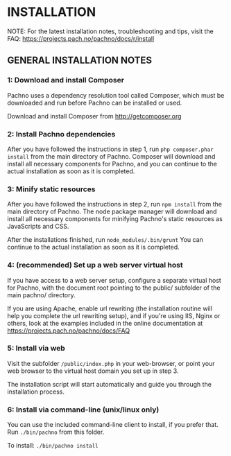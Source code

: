 INSTALLATION
============

NOTE: For the latest installation notes, troubleshooting and tips,
visit the FAQ: https://projects.pach.no/pachno/docs/r/install

GENERAL INSTALLATION NOTES
--------------------------

### 1: Download and install Composer

Pachno uses a dependency resolution tool called Composer, which must
be downloaded and run before Pachno can be installed or used.

Download and install Composer from http://getcomposer.org


### 2: Install Pachno dependencies

After you have followed the instructions in step 1, run
`php composer.phar install`
from the main directory of Pachno. Composer will download and install
all necessary components for Pachno, and you can continue to the actual
installation as soon as it is completed.


### 3: Minify static resources

After you have followed the instructions in step 2, run
`npm install`
from the main directory of Pachno. The node package manager will
download and install all necessary components for minifying Pachno's
static resources as JavaScripts and CSS.  

After the installations finished, run
`node_modules/.bin/grunt`
You can continue to the actual installation as soon as it is completed.


### 4: (recommended) Set up a web server virtual host

If you have access to a web server setup, configure a separate virtual host for
Pachno, with the document root pointing to the public/ subfolder of the 
main pachno/ directory.

If you are using Apache, enable url rewriting (the installation routine will 
help you complete the url rewriting setup), and if you're using IIS, Nginx or
others, look at the examples included in the online documentation at
https://projects.pach.no/pachno/docs/FAQ


### 5: Install via web

Visit the subfolder `/public/index.php` in your web-browser, or point your web
browser to the virtual host domain you set up in step 3.

The installation script will start automatically and guide you through the
installation process.


### 6: Install via command-line (unix/linux only)

You can use the included command-line client to install, if you prefer that.
Run `./bin/pachno` from this folder.

To install:
`./bin/pachno install`
